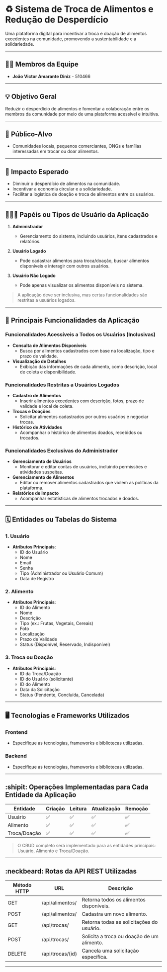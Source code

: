 # :recycle: Sistema de Troca de Alimentos e Redução de Desperdício  

Uma plataforma digital para incentivar a troca e doação de alimentos excedentes na comunidade, promovendo a sustentabilidade e a solidariedade.  

---

## :technologist: Membros da Equipe  
- **João Victor Amarante Diniz** - 510466  

---

## :bulb: Objetivo Geral  
Reduzir o desperdício de alimentos e fomentar a colaboração entre os membros da comunidade por meio de uma plataforma acessível e intuitiva.  

---

## :eyes: Público-Alvo  
- Comunidades locais, pequenos comerciantes, ONGs e famílias interessadas em trocar ou doar alimentos.  

---

## :star2: Impacto Esperado  
- Diminuir o desperdício de alimentos na comunidade.  
- Incentivar a economia circular e a solidariedade.  
- Facilitar a logística de doação e troca de alimentos entre os usuários.  

---

## :people_holding_hands: Papéis ou Tipos de Usuário da Aplicação  

1. **Administrador**  
   - Gerenciamento do sistema, incluindo usuários, itens cadastrados e relatórios.  

2. **Usuário Logado**  
   - Pode cadastrar alimentos para troca/doação, buscar alimentos disponíveis e interagir com outros usuários.  

3. **Usuário Não Logado**  
   - Pode apenas visualizar os alimentos disponíveis no sistema.  

> A aplicação deve ser inclusiva, mas certas funcionalidades são restritas a usuários logados.  

---

## :triangular_flag_on_post: Principais Funcionalidades da Aplicação  

### Funcionalidades Acessíveis a Todos os Usuários (Inclusivas)  
- **Consulta de Alimentos Disponíveis**  
  - Busca por alimentos cadastrados com base na localização, tipo e prazo de validade.  
- **Visualização de Detalhes**  
  - Exibição das informações de cada alimento, como descrição, local de coleta e disponibilidade.  

### Funcionalidades Restritas a Usuários Logados  
- **Cadastro de Alimentos**  
  - Inserir alimentos excedentes com descrição, fotos, prazo de validade e local de coleta.  
- **Trocas e Doações**  
  - Solicitar alimentos cadastrados por outros usuários e negociar trocas.  
- **Histórico de Atividades**  
  - Acompanhar o histórico de alimentos doados, recebidos ou trocados.  

### Funcionalidades Exclusivas do Administrador  
- **Gerenciamento de Usuários**  
  - Monitorar e editar contas de usuários, incluindo permissões e atividades suspeitas.  
- **Gerenciamento de Alimentos**  
  - Editar ou remover alimentos cadastrados que violem as políticas da plataforma.  
- **Relatórios de Impacto**  
  - Acompanhar estatísticas de alimentos trocados e doados.  

---

## :spiral_calendar: Entidades ou Tabelas do Sistema  

### 1. Usuário  
- **Atributos Principais**:  
  - ID do Usuário  
  - Nome  
  - Email  
  - Senha  
  - Tipo (Administrador ou Usuário Comum)  
  - Data de Registro  

### 2. Alimento  
- **Atributos Principais**:  
  - ID do Alimento  
  - Nome  
  - Descrição  
  - Tipo (ex.: Frutas, Vegetais, Cereais)  
  - Foto  
  - Localização  
  - Prazo de Validade  
  - Status (Disponível, Reservado, Indisponível)  

### 3. Troca ou Doação  
- **Atributos Principais**:  
  - ID da Troca/Doação  
  - ID do Usuário (solicitante)  
  - ID do Alimento  
  - Data da Solicitação  
  - Status (Pendente, Concluída, Cancelada)  

---

## :desktop_computer: Tecnologias e Frameworks Utilizados  

### **Frontend**  
- Especifique as tecnologias, frameworks e bibliotecas utilizadas.  

### **Backend**  
- Especifique as tecnologias, frameworks e bibliotecas utilizadas.


---

## :shipit: Operações Implementadas para Cada Entidade da Aplicação  

| Entidade     | Criação | Leitura | Atualização | Remoção |  
|--------------|---------|---------|-------------|---------|  
| Usuário      | ✅       | ✅       | ✅           | ✅       |  
| Alimento     | ✅       | ✅       | ✅           | ✅       |  
| Troca/Doação | ✅       | ✅       | ✅           | ✅       |  

> O CRUD completo será implementado para as entidades principais: Usuário, Alimento e Troca/Doação.  

---

## :neckbeard: Rotas da API REST Utilizadas  

| Método HTTP | URL                  | Descrição                                   |  
|-------------|----------------------|-------------------------------------------|  
| GET         | /api/alimentos/      | Retorna todos os alimentos disponíveis.    |  
| POST        | /api/alimentos/      | Cadastra um novo alimento.                 |  
| GET         | /api/trocas/         | Retorna todas as solicitações do usuário.  |  
| POST        | /api/trocas/         | Solicita a troca ou doação de um alimento. |  
| DELETE      | /api/trocas/{id}     | Cancela uma solicitação específica.        |  

---
